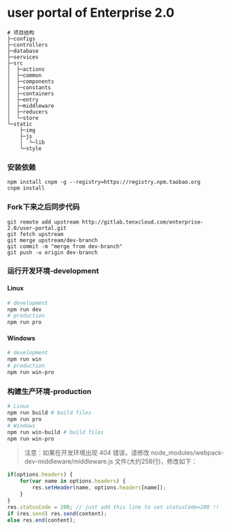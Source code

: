 # user portal of Enterprise 2.0
```
# 项目结构
├─configs
├─controllers
├─database
├─services
├─src
│  ├─actions
│  ├─common
│  ├─components
│  ├─constants
│  ├─containers
│  ├─entry
│  ├─middleware
│  ├─reducers
│  └─store
└─static
    ├─img
    ├─js
    │  └─lib
    └─style
```
### 安装依赖
```
npm install cnpm -g --registry=https://registry.npm.taobao.org
cnpm install
```
### Fork下来之后同步代码
```
git remote add upstream http://gitlab.tenxcloud.com/enterprise-2.0/user-portal.git
git fetch upstream
git merge upstream/dev-branch
git commit -m "merge from dev-branch"
git push -u origin dev-branch
```
### 运行开发环境-development
#### Linux
```bash
# development
npm run dev
# production
npm run pro
```
#### Windows
```bash
# development
npm run win
# production
npm run win-pro
```
### 构建生产环境-production
```bash
# Linux
npm run build # build files
npm run pro
# Windows
npm run win-build # build files
npm run win-pro
```
> 注意：如果在开发环境出现 404 错误，请修改 node_modules/webpack-dev-middleware/middleware.js 文件(大约258行)，修改如下：
```javascript
if(options.headers) {
    for(var name in options.headers) {
        res.setHeader(name, options.headers[name]);
    }
}
res.statusCode = 200; // just add this line to set statusCode=200 !!
if (res.send) res.send(content);
else res.end(content);
```